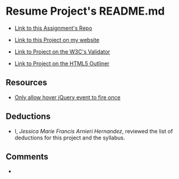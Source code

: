 # Resume Project's README.md

  *  [Link to this Assignment's Repo](https://github.com/JMFdesign/project_resume_hernandez_jmf)

  *  [Link to this Project on my website](http://www.memoriesbyjmf.com/resume)

  *  [Link to Project on the W3C's Validator]()

  *  [Link to Project on the HTML5 Outliner]()

## Resources

  * [Only allow hover jQuery event to fire once](http://stackoverflow.com/questions/5023472/jquery-hover-once)

## Deductions

  * I, *Jessica Marie Francis Arnieri Hernandez*, reviewed the list of deductions for this project and the syllabus.

## Comments

  *
